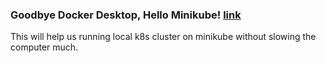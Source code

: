 
### Goodbye Docker Desktop, Hello Minikube! [link](https://itnext.io/goodbye-docker-desktop-hello-minikube-3649f2a1c469)
This will help us running local k8s cluster on minikube without slowing the computer much.

